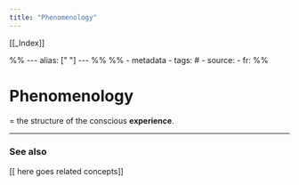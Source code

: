 ```yaml
---
title: "Phenomenology"
---
```


[[_Index]]

%% ---
alias: [" "]
--- %%
%% - metadata
	- tags: #
	- source: 
	- fr: 
%%

# Phenomenology
= the structure of the conscious **experience**.

-------------
### See also
[[ here goes related concepts]]

